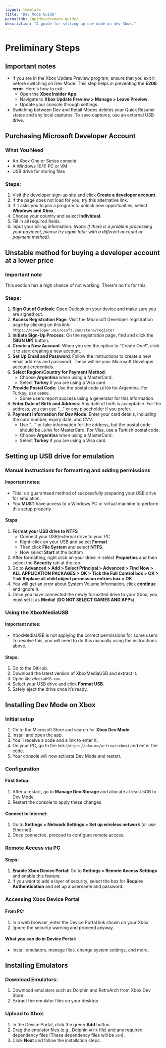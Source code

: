 ```yaml
---
layout: template
title: "Dev Mode Guide"
permalink: /guides/devmode-guide/
description: "A guide for setting up dev mode on dev Xbox."
---
```


# Preliminary Steps

## Important notes
* If you are in the Xbox Update Preview program, ensure that you exit it before switching on Dev Mode. This step helps in preventing the **E208 error**. Here's how to exit:
    * Open the **Xbox Insider App**.
    * Navigate to **Xbox Update Preview > Manage > Leave Preview**.
    * Update your console through settings.
* Switching between Dev and Retail Modes deletes your Quick Resume states and any local captures. To save captures, use an external USB drive.

## Purchasing Microsoft Developer Account

### What You Need
* An Xbox One or Series console
* A Windows 10/11 PC or VM
* USB drive for storing files

### Steps:
1.  Visit the developer sign-up site and click **Create a developer account**.
2.  If the page does not load for you, try this alternative link.
3.  If it asks you to join a program to unlock new opportunities, select **Windows and Xbox**.
4.  Choose your country and select **Individual**.
5.  Fill in all required fields.
6.  Input your billing information.
    *(Note: If there is a problem processing your payment, please try again later with a different account or payment method).*

## Unstable method for buying a developer account at a lower price

### Important note
This section has a high chance of not working. There's no fix for this.

### Steps:
1.  **Sign Out of Outlook**: Open Outlook on your device and make sure you are signed out.
2.  **Access Registration Page**: Visit the Microsoft Developer registration page by clicking on this link: `https://developer.microsoft.com/store/register`
3.  **Initiate Sign-Up Process**: On the registration page, find and click the **[SIGN UP]** button.
4.  **Create a New Account**: When you see the option to “Create One!”, click it to start creating a new account.
5.  **Set Up Email and Password**: Follow the instructions to create a new email address and password. These will be your Microsoft Developer account credentials.
6.  **Select Region/Country for Payment Method**:
    * Choose **Argentina** when using a MasterCard.
    * Select **Turkey** if you are using a Visa card.
7.  **Provide Postal Code**: Use the postal code `L6700` for Argentina. For Turkey, use `06000`.
    * Some users report success using a generator for this information.
8.  **Enter Date of Birth and Address**: Any date of birth is acceptable. For the address, you can use "..." or any placeholder if you prefer.
9.  **Payment Information for Dev Mode**: Enter your card details, including the card number, expiry date, and CVV.
    * Use "..." or fake information for the address, but the postal code should be `L6700` for MasterCard. For Visa, use a Turkish postal code.
    * Choose **Argentina** when using a MasterCard.
    * Select **Turkey** if you are using a Visa card.

## Setting up USB drive for emulation

### Manual instructions for formatting and adding permissions

#### Important notes:
* This is a guaranteed method of successfully preparing your USB drive for emulation.
* You **MUST** have access to a Windows PC or virtual machine to perform this setup properly.

#### Steps
1.  **Format your USB drive to NTFS**
    * Connect your USB/external drive to your PC
    * Right-click on your USB and select **Format**
    * Then click **File System** and select **NTFS**.
    * Now select **Start** at the bottom
2.  After formatting, right click on your drive -> select **Properties** and then select the **Security** tab at the top.
3.  Go to **Advanced > Add > Select Principal > Advanced > Find Now > ALL APPLICATION PACKAGES > OK > Tick the Full Control box > OK > Tick Replace all child object permission entries box > OK**
4.  You will get an error about System Volume Information, click **continue** and ignore it.
5.  Once you have connected the newly formatted drive to your Xbox, you must set it as **Media!** (**DO NOT SELECT GAMES AND APPs**).

### Using the XboxMediaUSB

#### Important notes:
* XboxMediaUSB is not applying the correct permissions for some users. To resolve this, you will need to do this manually using the instructions above.

#### Steps:
1.  Go to the GitHub.
2.  Download the latest version of XboxMediaUSB and extract it.
3.  Open `XboxMediaUSB.exe`.
4.  Select your USB drive and click **Format USB**.
5.  Safely eject the drive once it’s ready.

## Installing Dev Mode on Xbox

### Initial setup
1.  Go to the Microsoft Store and search for **Xbox Dev Mode**.
2.  Install and open the app.
3.  You’ll receive a code and a link to enter it.
4.  On your PC, go to the link (`https://aka.ms/activatexbox`) and enter the code.
5.  Your console will now activate Dev Mode and restart.

### Configuration

#### First Setup:
1.  After a restart, go to **Manage Dev Storage** and allocate at least 5GB to Dev Mode.
2.  Restart the console to apply these changes.

#### Connect to Internet:
1.  Go to **Settings > Network Settings > Set up wireless network** (or use Ethernet).
2.  Once connected, proceed to configure remote access.

### Remote Access via PC

#### Steps:
1.  **Enable Xbox Device Portal**: Go to **Settings > Remote Access Settings** and enable this feature.
2.  If you want to add a layer of security, select the box for **Require Authentication** and set up a username and password.

### Accessing Xbox Device Portal

#### From PC:
1.  In a web browser, enter the Device Portal link shown on your Xbox.
2.  Ignore the security warning and proceed anyway.

#### What you can do in Device Portal:
* Install emulators, manage files, change system settings, and more.

## Installing Emulators

### Download Emulators:
1.  Download emulators such as Dolphin and RetroArch from Xbox Dev Store.
2.  Extract the emulator files on your desktop.

### Upload to Xbox:
1.  In the Device Portal, click the green **Add** button.
2.  Drag the emulator files (e.g., Dolphin `APPX` file) and any required dependency files (These dependency files will be `x64`).
3.  Click **Next** and follow the installation steps.